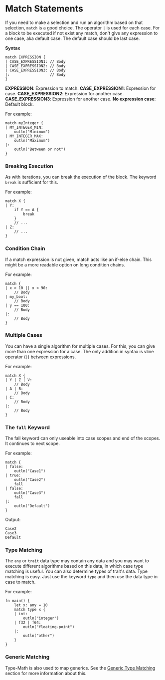 # Match Statements
If you need to make a selection and run an algorithm based on that selection, `match` is a good choice. The operator `|` is used for each case. For a block to be executed if not exist any match, don't give any expression to one case, aka default case. The default case should be last case.

**Syntax**
```jule
match EXPRESSION {
| CASE_EXPRESSION1: // Body
| CASE_EXPRESSION2: // Body
| CASE_EXPRESSION3: // Body
|:                  // Body
}
```
**EXPRESSION**: Expression to match.
**CASE_EXPRESSION1**: Expression for case.
**CASE_EXPRESSION2**: Expression for another case.
**CASE_EXPRESSION3**: Expression for another case.
**No expression case**: Default block. 

For example:
```jule
match myInteger {
| MY_INTEGER_MIN:
    outln("Minimum")
| MY_INTEGER_MAX:
    outln("Maximum")
|:
    outln("Between or not")
}
```

### Breaking Execution
As with iterations, you can break the execution of the block. The keyword `break` is sufficient for this.

For example:
```jule
match X {
| Y:
    if Y == A {
        break
    }
    // ...
| Z:
    // ...
}
```

### Condition Chain
If a match expression is not given, match acts like an if-else chain. This might be a more readable option on long condition chains.

For example:
```jule
match {
| x > 10 || x < 90:
    // Body
| my_bool:
    // Body
| y == 100:
    // Body
|:
    // Body
}
```

### Multiple Cases
You can have a single algorithm for multiple cases. For this, you can give more than one expression for a case. The only addition in syntax is vline operator (`|`) between expressions.

For example:
```jule
match X {
| Y | Z | V:
    // Body
| A | B:
    // Body
| C:
    // Body
|:
    // Body
}
```

### The `fall` Keyword
The fall keyword can only useable into case scopes and end of the scopes. It continues to next scope.

For example:
```jule
match {
| false:
    outln("Case1")
| true:
    outln("Case2")
    fall
| false:
    outln("Case3")
    fall
|:
    outln("Default")
}
```

Output:
```
Case2
Case3
Default
```

### Type Matching
The `any` or `trait` data type may contain any data and you may want to execute different algorithms based on this data, in which case type matching is useful. You can also determine types of trait's data. Type matching is easy. Just use the keyword `type` and then use the data type in case to match.

For example:
```jule
fn main() {
    let x: any = 10
    match type x {
    | int:
        outln("integer")
    | f32 | f64:
        outln("floating-point")
    |:
        outln("other")
    }
}
```

### Generic Matching

Type-Math is also used to map generics.
See the [Generic Type Matching](/types/generics/#generic-type-matching) section for more information about this.
